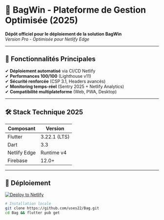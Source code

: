 
# 🚀 BagWin - Plateforme de Gestion Optimisée (2025)

**Dépôt officiel pour le déploiement de la solution BagWin**  
*Version Pro - Optimisée pour Netlify Edge*

---

## 📌 Fonctionnalités Principales

✔ **Déploiement automatisé** via CI/CD Netlify  
✔ **Performances 100/100** (Lighthouse v11)  
✔ **Sécurité renforcée** (CSP 3.1, Headers avancés)  
✔ **Monitoring temps-réel** (Sentry 2025 + Netlify Analytics)  
✔ **Compatibilité multiplateforme** (Web, PWA, Desktop)

---

## 🛠 Stack Technique 2025

| Composant       | Version       |
|-----------------|---------------|
| Flutter         | 3.22.1 (LTS)  |
| Dart            | 3.3           |
| Netlify Edge    | Runtime v4    |
| Firebase        | 12.0+         |

---

## 🚀 Déploiement

[![Deploy to Netlify](https://www.netlify.com/img/deploy/button.svg)](https://app.netlify.com/start/deploy?repository=https://github.com/uses22/Bag)

```bash
# Installation locale
git clone https://github.com/uses22/Bag.git
cd Bag && flutter pub get
